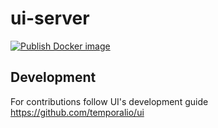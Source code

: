 # ui-server

[![Publish Docker image](https://github.com/temporalio/ui-server/actions/workflows/docker.yml/badge.svg)](https://github.com/temporalio/ui-server/actions/workflows/docker.yml)

## Development

For contributions follow UI's development guide https://github.com/temporalio/ui
